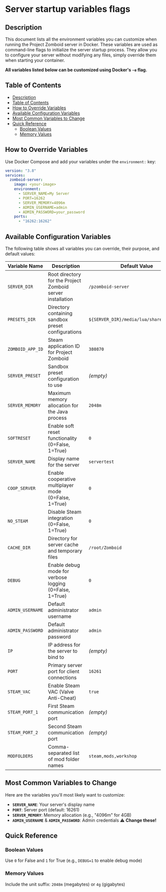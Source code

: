 # Server startup variables flags

## Description

This document lists all the environment variables you can customize when running the Project Zomboid server in Docker. These variables are used as command-line flags to initialize the server startup process. They allow you to configure your server without modifying any files, simply override them when starting your container.

**All variables listed below can be customized using Docker's `-e` flag.**

## Table of Contents

- [Description](#description)
- [Table of Contents](#table-of-contents)
- [How to Override Variables](#how-to-override-variables)
- [Available Configuration Variables](#available-configuration-variables)
- [Most Common Variables to Change](#most-common-variables-to-change)
- [Quick Reference](#quick-reference)
  - [Boolean Values](#boolean-values)
  - [Memory Values](#memory-values)

## How to Override Variables

Use Docker Compose and add your variables under the `environment:` key:

```yaml
version: "3.8"
services:
  zomboid-server:
    image: <your-image>
    environment:
      - SERVER_NAME=My Server
      - PORT=16262
      - SERVER_MEMORY=4096m
      - ADMIN_USERNAME=admin
      - ADMIN_PASSWORD=your_password
    ports:
      - "16262:16262"
```

## Available Configuration Variables

The following table shows all variables you can override, their purpose, and default values:

| Variable Name    | Description                                                | Default Value                            |
| ---------------- | ---------------------------------------------------------- | ---------------------------------------- |
| `SERVER_DIR`     | Root directory for the Project Zomboid server installation | `/pzomboid-server`                       |
| `PRESETS_DIR`    | Directory containing sandbox preset configurations         | `${SERVER_DIR}/media/lua/shared/Sandbox` |
| `ZOMBOID_APP_ID` | Steam application ID for Project Zomboid                   | `380870`                                 |
| `SERVER_PRESET`  | Sandbox preset configuration to use                        | _(empty)_                                |
| `SERVER_MEMORY`  | Maximum memory allocation for the Java process             | `2048m`                                  |
| `SOFTRESET`      | Enable soft reset functionality (0=False, 1=True)          | `0`                                      |
| `SERVER_NAME`    | Display name for the server                                | `servertest`                             |
| `COOP_SERVER`    | Enable cooperative multiplayer mode (0=False, 1=True)      | `0`                                      |
| `NO_STEAM`       | Disable Steam integration (0=False, 1=True)                | `0`                                      |
| `CACHE_DIR`      | Directory for server cache and temporary files             | `/root/Zomboid`                          |
| `DEBUG`          | Enable debug mode for verbose logging (0=False, 1=True)    | `0`                                      |
| `ADMIN_USERNAME` | Default administrator username                             | `admin`                                  |
| `ADMIN_PASSWORD` | Default administrator password                             | `admin`                                  |
| `IP`             | IP address for the server to bind to                       | _(empty)_                                |
| `PORT`           | Primary server port for client connections                 | `16261`                                  |
| `STEAM_VAC`      | Enable Steam VAC (Valve Anti-Cheat)                        | `true`                                   |
| `STEAM_PORT_1`   | First Steam communication port                             | _(empty)_                                |
| `STEAM_PORT_2`   | Second Steam communication port                            | _(empty)_                                |
| `MODFOLDERS`     | Comma-separated list of mod folder names                   | `steam,mods,workshop`                    |

## Most Common Variables to Change

Here are the variables you'll most likely want to customize:

- **`SERVER_NAME`**: Your server's display name
- **`PORT`**: Server port (default: 16261)
- **`SERVER_MEMORY`**: Memory allocation (e.g., "4096m" for 4GB)
- **`ADMIN_USERNAME`** & **`ADMIN_PASSWORD`**: Admin credentials ⚠️ **Change these!**

## Quick Reference

### Boolean Values

Use `0` for False and `1` for True (e.g., `DEBUG=1` to enable debug mode)

### Memory Values

Include the unit suffix: `2048m` (megabytes) or `4g` (gigabytes)
